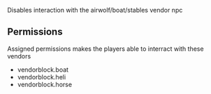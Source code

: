 Disables interaction with the airwolf/boat/stables vendor npc

## Permissions
Assigned permissions makes the players able to interract with these vendors

* vendorblock.boat
* vendorblock.heli
* vendorblock.horse
